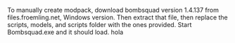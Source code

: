 To manually create modpack, download bombsquad version 1.4.137 from files.froemling.net, Windows version. Then extract that file, then replace the scripts, models,
and scripts folder with the ones provided. Start Bombsquad.exe and it should load.
hola
